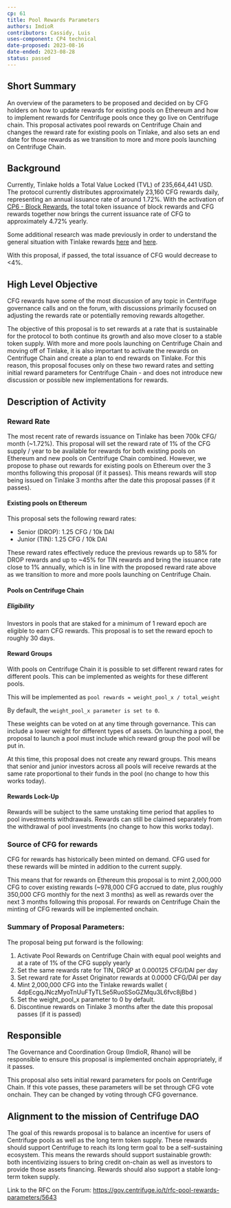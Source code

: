 ```yaml
---
cp: 61
title: Pool Rewards Parameters 
authors: ImdioR
contributors: Cassidy, Luis
uses-component: CP4 technical
date-proposed: 2023-08-16
date-ended: 2023-08-28
status: passed
---
```


## Short Summary
An overview of the parameters to be proposed and decided on by CFG holders on how to update rewards for existing pools on Ethereum and how to implement rewards for Centrifuge pools once they go live on Centrifuge chain. This proposal activates pool rewards on Centrifuge Chain and changes the reward rate for existing pools on Tinlake, and also sets an end date for those rewards as we transition to more and more pools launching on Centrifuge Chain.

## Background

Currently, Tinlake holds a Total Value Locked (TVL) of 235,664,441 USD. The protocol currently distributes approximately 23,160 CFG rewards daily, representing an annual issuance rate of around 1.72%. With the activation of [CP6 - Block Rewards](https://github.com/centrifuge/cps/blob/main/cps/CP6.md), the total token issuance of block rewards and CFG rewards together now brings the current issuance rate of CFG to approximately 4.72% yearly.

Some additional research was made previously in order to understand the general situation with Tinlake rewards [here](https://gov.centrifuge.io/t/counter-thinking-to-cp-40-tinlake-rewards-proposal-to-mint-1-9m-cfg/5285/24) and [here](https://gov.centrifuge.io/t/centrifuge-governance-call-18-2023-06-21/5511/7).

With this proposal, if passed, the total issuance of CFG would decrease to <4%.

## High Level Objective

CFG rewards have some of the most discussion of any topic in Centrifuge governance calls and on the forum, with discussions primarily focused on adjusting the rewards rate or potentially removing rewards altogether.

The objective of this proposal is to set rewards at a rate that is sustainable for the protocol to both continue its growth and also move closer to a stable token supply. With more and more pools launching on Centrifuge Chain and moving off of Tinlake, it is also important to activate the rewards on Centrifuge Chain and create a plan to end rewards on Tinlake. For this reason, this proposal focuses only on these two reward rates and setting initial reward parameters for Centrifuge Chain - and does not introduce new discussion or possible new implementations for rewards.

## Description of Activity

### Reward Rate

The most recent rate of rewards issuance on Tinlake has been 700k CFG/ month (~1.72%). This proposal will set the reward rate of 1% of the CFG supply / year to be available for rewards for both existing pools on Ethereum and new pools on Centrifuge Chain combined. However, we propose to phase out rewards for existing pools on Ethereum over the 3 months following this proposal (if it passes). This means rewards will stop being issued on Tinlake 3 months after the date this proposal passes (if it passes).

#### Existing pools on Ethereum

This proposal sets the following reward rates:

* Senior (DROP): 1.25 CFG / 10k DAI
* Junior (TIN): 1.25 CFG / 10k DAI

These reward rates effectively reduce the previous rewards up to 58% for DROP rewards and up to ~45% for TIN rewards and bring the issuance rate close to 1% annually, which is in line with the proposed reward rate above as we transition to more and more pools launching on Centrifuge Chain.

#### Pools on Centrifuge Chain

##### Eligibility

Investors in pools that are staked for a minimum of 1 reward epoch are eligible to earn CFG rewards. This proposal is to set the reward epoch to roughly 30 days.

#### Reward Groups

With pools on Centrifuge Chain it is possible to set different reward rates for different pools. This can be implemented as weights for these different pools.

This will be implemented as `pool rewards = weight_pool_x / total_weight`

By default, the `weight_pool_x parameter is set to 0`.

These weights can be voted on at any time through governance. This can include a lower weight for different types of assets. On launching a pool, the proposal to launch a pool must include which reward group the pool will be put in.

At this time, this proposal does not create any reward groups. This means that senior and junior investors across all pools will receive rewards at the same rate proportional to their funds in the pool (no change to how this works today).

#### Rewards Lock-Up

Rewards will be subject to the same unstaking time period that applies to pool investments withdrawals. Rewards can still be claimed separately from the withdrawal of pool investments (no change to how this works today).

### Source of CFG for rewards

CFG for rewards has historically been minted on demand. CFG used for these rewards will be minted in addition to the current supply.

This means that for rewards on Ethereum this proposal is to mint 2,000,000 CFG to cover existing rewards (~978,000 CFG accrued to date, plus roughly 350,000 CFG monthly for the next 3 months) as well as rewards over the next 3 months following this proposal. For rewards on Centrifuge Chain the minting of CFG rewards will be implemented onchain.

### Summary of Proposal Parameters:

The proposal being put forward is the following:

1. Activate Pool Rewards on Centrifuge Chain with equal pool weights and at a rate of 1% of the CFG supply yearly
2. Set the same rewards rate for TIN, DROP at 0.000125 CFG/DAI per day
3. Set reward rate for Asset Originator rewards at 0.0000 CFG/DAI per day
4. Mint 2,000,000 CFG into the Tinlake rewards wallet ( 4dpEcgqJNczMyoTnUuFTyTLSe5RuoSSoGZMqu3L6fvc8jBbd )
5. Set the weight_pool_x parameter to 0 by default.
6. Discontinue rewards on Tinlake 3 months after the date this proposal passes (if it is passed)

## Responsible

The Governance and Coordination Group (ImdioR, Rhano) will be responsible to ensure this proposal is implemented onchain appropriately, if it passes.

This proposal also sets initial reward parameters for pools on Centrifuge Chain. If this vote passes, these parameters will be set through CFG vote onchain. They can be changed by voting through CFG governance.

## Alignment to the mission of Centrifuge DAO

The goal of this rewards proposal is to balance an incentive for users of Centrifuge pools as well as the long term token supply. These rewards should support Centrifuge to reach its long term goal to be a self-sustaining ecosystem. This means the rewards should support sustainable growth: both incentivizing issuers to bring credit on-chain as well as investors to provide those assets financing. Rewards should also support a stable long-term token supply.

Link to the RFC on the Forum: https://gov.centrifuge.io/t/rfc-pool-rewards-parameters/5643
